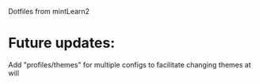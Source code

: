 Dotfiles from mintLearn2

# Future updates:
Add "profiles/themes" for multiple configs to facilitate changing themes at will
